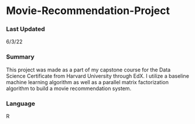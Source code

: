 # Movie-Recommendation-Project

### Last Updated
6/3/22

### Summary
This project was made as a part of my capstone course for the Data Science Certificate from Harvard University through EdX. I utilize a baseline machine learning algorithm as well as a parallel matrix factorization algorithm to build a movie recommendation system.

### Language
R

